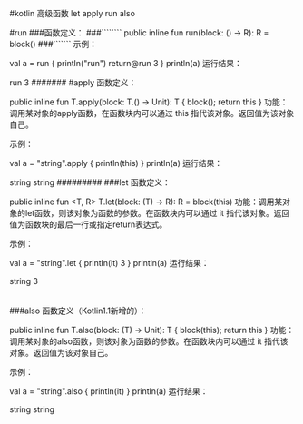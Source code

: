 #kotlin 高级函数 let apply run also

#run
###函数定义：
###````````
public inline fun <R> run(block: () -> R): R = block()
###```````
示例：

val a = run {
    println("run")
    return@run 3
}
println(a)
运行结果：

run
3
#######
#apply
 函数定义：
 
 public inline fun <T> T.apply(block: T.() -> Unit): T { block(); return this }
 功能：调用某对象的apply函数，在函数块内可以通过 this 指代该对象。返回值为该对象自己。
 
 示例：
 
 val a = "string".apply {
     println(this)
 }
 println(a)
 运行结果：
 
 string
 string
 #########
 ###let
 函数定义：
 
 public inline fun <T, R> T.let(block: (T) -> R): R = block(this)
 功能：调用某对象的let函数，则该对象为函数的参数。在函数块内可以通过 it 指代该对象。返回值为函数块的最后一行或指定return表达式。
 
 示例：
 
 val a = "string".let {
     println(it)
     3
 }
 println(a)
 运行结果：
 
 string
 3
 ######
 ###also
 函数定义（Kotlin1.1新增的）：
 
 public inline fun <T> T.also(block: (T) -> Unit): T { block(this); return this }
 功能：调用某对象的also函数，则该对象为函数的参数。在函数块内可以通过 it 指代该对象。返回值为该对象自己。
 
 示例：
 
 val a = "string".also {
     println(it)
 }
 println(a)
 运行结果：
 
 string
 string
 
 